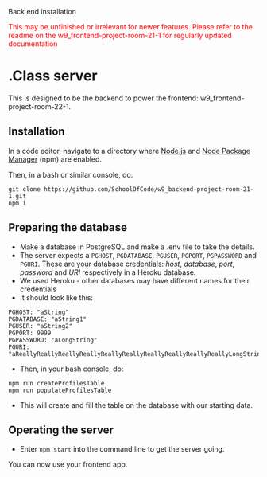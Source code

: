 Back end installation


<p style="color:red"> This may be unfinished or irrelevant for newer features. Please refer to the readme on the w9_frontend-project-room-21-1 for regularly updated documentation </p>


# .Class server

This is designed to be the backend to power the frontend: w9_frontend-project-room-22-1.

## Installation
In a code editor, navigate to a directory where [Node.js](https://nodejs.dev/learn/how-to-install-nodejs) and [Node Package Manager](https://docs.npmjs.com/about-npm) (npm) are enabled.

Then, in a bash or similar console, do:
```
git clone https://github.com/SchoolOfCode/w9_backend-project-room-21-1.git
npm i
```

## Preparing the database
- Make a database in PostgreSQL and make a .env file to take the details.
- The server expects a `PGHOST`, `PGDATABASE`, `PGUSER`, `PGPORT`, `PGPASSWORD` and `PGURI`.  These are your database credentials: *host*, *database*, *port*, *password* and *URI* respectively in a Heroku database.
- We used Heroku - other databases may have different names for their credentials
- It should look like this:
```
PGHOST: "aString"
PGDATABASE: "aString1"
PGUSER: "aString2"
PGPORT: 9999
PGPASSWORD: "aLongString"
PGURI: "aReallyReallyReallyReallyReallyReallyReallyReallyReallyReallyLongString"
```
- Then, in your bash console, do:
```
npm run createProfilesTable
npm run populateProfilesTable
``` 
- This will create and fill the table on the database with our starting data.

## Operating the server
- Enter `npm start` into the command line to get the server going.

You can now use your frontend app. 


